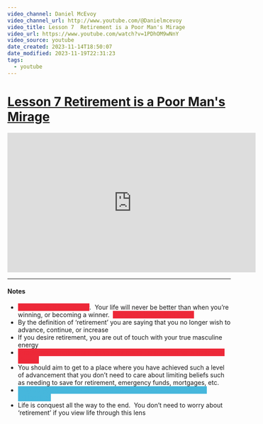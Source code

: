 ```yaml
---
video_channel: Daniel McEvoy
video_channel_url: http://www.youtube.com/@Danielmcevoy
video_title: Lesson 7  Retirement is a Poor Man's Mirage
video_url: https://www.youtube.com/watch?v=1PDhOM9wNnY
video_source: youtube
date_created: 2023-11-14T18:50:07
date_modified: 2023-11-19T22:31:23
tags:
  - youtube
---
```

# [Lesson 7  Retirement is a Poor Man's Mirage](https://www.youtube.com/watch?v=1PDhOM9wNnY)

<iframe width="560" height="315" src="https://www.youtube-nocookie.com/embed/1PDhOM9wNnY" title="YouTube video player" frameborder="0" allow="accelerometer; autoplay; clipboard-write; encrypted-media; gyroscope; picture-in-picture" allowfullscreen></iframe>


---
#### Notes

- <mark style="color:#ED2939; background: #ED2939;">Men are built to conquer</mark>.  Your life will never be better than when you’re winning, or becoming a winner.  <mark style="color:#ED2939; background: #ED2939;">It is your biological purpose</mark>
- By the definition of ‘retirement’ you are saying that you no longer wish to advance, continue, or increase
- If you desire retirement, you are out of touch with your true masculine energy
- <mark style="color:#ED2939; background: #ED2939;">‘Preparing for retirement’ is the poor man’s justification for a lifetime of slavery</mark>
- You should aim to get to a place where you have achieved such a level of advancement that you don’t need to care about limiting beliefs such as needing to save for retirement, emergency funds, mortgages, etc.
- <mark style="color:#47B7DC; background: #47B7DC;">Why do you need to plan for retirement if in 2-5 years you’ll be a millionaire?</mark>
- Life is conquest all the way to the end.  You don’t need to worry about ‘retirement’ if you view life through this lens

